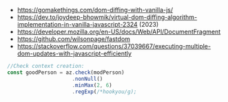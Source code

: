 - https://gomakethings.com/dom-diffing-with-vanilla-js/
- https://dev.to/joydeep-bhowmik/virtual-dom-diffing-algorithm-implementation-in-vanilla-javascript-2324 (2023)
- https://developer.mozilla.org/en-US/docs/Web/API/DocumentFragment
- https://github.com/wilsonpage/fastdom
- https://stackoverflow.com/questions/37039667/executing-multiple-dom-updates-with-javascript-efficiently

```js
//Check context creation:
const goodPerson = az.check(modPerson)
                     .nonNull()
                     .minMax(2, 6)
                     .regExp(/*hookyou/g);
```

